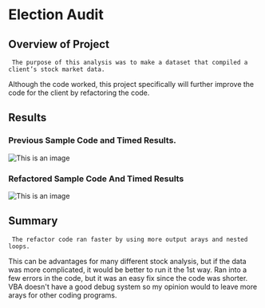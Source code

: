 # Election Audit

## Overview of Project
     
     The purpose of this analysis was to make a dataset that compiled a client’s stock market data.
Although the code worked, this project specifically will further improve the code for the client by 
refactoring the code.  


## Results

### Previous Sample Code and Timed Results.


![This is an image](Resources/PreVBA_Challenge_2018.png)

### Refactored Sample Code And Timed Results 


![This is an image](Resources/VBA_Challenge_2018.png)
  
## Summary
       
     The refactor code ran faster by using more output arays and nested loops. 
This can be advantages for many different stock analysis, but if the data was more complicated, 
it would be better to run it the 1st way. Ran into a few errors in the code, 
but it was an easy fix since the code was shorter. VBA doesn't have a good debug system so my opinion would to leave more arays for other coding programs. 
